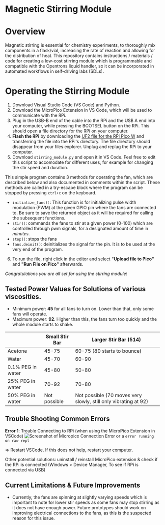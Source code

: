 # Magnetic Stirring Module
# Overview
Magnetic stirring is essential for chemistry experiments, to thoroughly mix components in a flask/vial, increasing the rate of reaction and allowing for the distribution of heat. This repository contains instructions / materials / code for creating a low-cost stirring module which is programmable and compatible with the Opentrons liquid handler, so it can be incorporated in automated workflows in self-driving labs (SDLs).

<!---
### Authors
Monique Ngan, Lab Technician \
Owen Alfred Melville, Staff Scientist\
*The 3D design was inspired by SDL 5 \
[Acceleration Consortium](https://acceleration.utoronto.ca/)

## Summary of Steps
1. Order the required parts 
2. 3D Print the case
3. Assemble electronic components
4. Run code to operate stirring module


## Tools Required For this Project
- [Soldering Iron (for electrical connections)](https://www.amazon.ca/Weller-Soldering-Station-WLACCBSH-02-Silicone/dp/B08MC4HVTR?th=1)
- [Heat Gun (for heat-shrink electrical connections)](https://www.amazon.ca/Mini-Heat-Shrink-Gun-Dual-Temp-dp-B09TYM45BH/dp/B09TYM45BH/ref=dp_ob_title_hi)
- [Wire cutters](https://www.amazon.ca/BOOSDEN-Crafting-Spring-Loaded-Plastics-Clippers/dp/B08ZCHYGN7/?th=1)
- [3D printer](https://ca.store.bambulab.com/products/p1s?srsltid=AfmBOorLX7Ki2ZaYaFx6AWRBcr8wJq_0mTlmHkm-IWXz0sfFRXeNtMNX)

## Required skills
- Soldering
- Basic Python Coding

# Step 1: Order Required Parts
These are the materials required for the stirring module. Currently, the case holds 6 fans with magnets attached, which will make the stir bar within the vial turn. However, the design may be changed to accommodate for a different number of fans (of potentially different size). 

| Item | Supplier | Part Number | Number | Cost (USD) | Total Cost (USD) |
| ---- | ----| ----| ----| ----| ----|
| [Raspberry Pi Pico](https://www.pishop.ca/product/raspberry-pi-pico-wh-pre-soldered-headers/) | PiShop | 402-1 | 1 | 9.80 | 9.80 |
| [Raspberry Pi Grove Shield](https://www.digikey.ca/en/products/detail/seeed-technology-co-ltd/103100142/13688265?s=N4IgTCBcDaIIwFYCcB2AtHADAZi5uALGGgHIAiIAugL5A) | DigiKey | 1597-103100142-ND | 1 | 6.32 | 6.32 |
| [25mm x 25mm Square Fan](https://www.digikey.ca/en/products/detail/sunon-fans/MF25100V1-1000U-A99/7805269) | DigiKey | 259-1830-ND | 6 | 14.37 | 86.22 |
| [Barrel Power Connector](https://www.digikey.ca/en/products/detail/same-sky-formerly-cui-devices/PJ-102AH/408448) | DigiKey | CP-102AH-ND | 1 | 1.50 | 1.50 |
| [5V Barrel Power Supply](https://www.digikey.ca/en/products/detail/tri-mag-llc/L6R06H-050/7682614) | DigiKey | 364-1251-ND | 1 | 7.80 | 7.80 |
| [NPN Transistor](https://www.digikey.ca/en/products/detail/nexperia-usa-inc/PZT2222A-115/1158011?s=N4IgTCBcDaIIwHYwILQBYwFYwrigBAHIAiIAugL5A) | DigiKey | 1727-4252-1-ND | 1 | 0.57 | 0.57 |
| [USB A to Micro B Cable](https://www.digikey.com/en/products/detail/cvilux-usa/DH-20M50056/13177301) | DigiKey | DH-20M50056 | 1 | 2.08 | 2.08 |
| [**5V Diode INSERT LINK**]() | DigiKey | DH-20M50056 | 1 | 2.08 | 2.08 |

### Materials Required - Kits
These materials come in kits, so you may not need them if you already have similar materials. They can be used for multiple reactors or other projects.
| Item | Supplier | Cost (CAD) | Total Cost (CAD) |
| ---- | ----| ----| ----|
| [PCB Boards](https://www.amazon.ca/BOJACK-6-Prototype-Soldering-Compatible-Arduino/dp/B091PZQ4W7/) | Amazon Canada | 21.99 | 21.99 |
| [Metal Magnets](https://www.amazon.ca/Magnets-Refrigertor-Whiteboard-Durable-Multi-Use/dp/B07BJFD6FL/?th=1) | Amazon Canada | 9.99 | 9.99 |
| [Resistors](https://www.amazon.ca/Resistor-Assorted-Resistors-Assortment-Experiments/dp/B07L851T3V/?th=1) | Amazon Canada | 16.99 | 16.99 |
| [Solder Seal Connectors](https://www.amazon.ca/Kuject-Connectors-Waterproof-Electrical-Automotive/dp/B073RMRCC3/?th=1) | Amazon Canada | 16.99 | 16.99 |


### Generic Materials Required
- Solder
- Wires (at least Red & Black)
- Filament for 3D Printing ([PLA](https://ca.store.bambulab.com/products/pla-basic-filament?gad_source=1&gclid=Cj0KCQjwpP63BhDYARIsAOQkATYc5jM-nciSOOw8pbxHA_WIkh3n5OJYfMMvQm4q8-BjsxyQY5-RIlQaAhdqEALw_wcB), [PETG](https://ca.store.bambulab.com/collections/petg/products/petg-hf))
- Double sided tape / super glue

## Photo of Materials
**INSERT PHOTO!**

# Step 2: 3D Print the stirring module casing and electronics casing.
In this repo, you can find `.stl` which are 3D printing files for the casing of the stirring module and the electronics case which holds and organizes the Raspberry Pi & PCB.
| File Name | Purpose | Filament | Printing Considerations |
| ---- | ----| ----| ----|
| Stirring Module Base.stl | Holds the fans used for stirring | PLA | Print with normal supports.|
| Stirring Module Lid.stl | Holds the vials on top of fans | PLA | Print with the cylinders for the vials facing downwards, with normal supports.|
**INSERT DETAILS FOR ELECTRONIC CASING!**

# Step 3: Assemble Components
## 3a: Assemble the PCB Board
**Parts Required**
- PCB board from Kit (60x40 mm)
- Wires x4
- 1x 1000 Ohm resistor
- 1x 5.6 Ohm resistor
- 1x 390 Ohm resistor
- 1x NPN Transistor
- 1x Power Barrel Connector
- 2x Shrink Heat Connector

**Steps**
The following written instructions will give a description of the circuit diagram. If you are familiar with electronics, feel free to just solder the circuit diagram. 

1. Mount the power connector in the top left corner of the PCB and solder in a 1000 Ohm resistor between the power and ground sides. This creates a power port, where the pin that is at the back of the barrel connector is your +5V pin, and the pin closer to the opening is the ground.
   
2. The GPIO ground pin wire can be a bare wire or a wire with an open pin. Solder in one end of the wire into the PCB in series between the ground of the barrel connector and the resistor. (See diagram). This wire will be connected to the RPi Grove in a later step.

3. For the NPN transistor, the drawing below shows the schematic (with the trapezoidal part that stick out facing forward). Pin 1 (base) goes to the 390 Ohm resistor that eventually goes to the RPi GPIO pin. This controls the amount of power going into fan through pulse width modulation, allowing the control of the speed of stirring. Pin 2 (collector) goes towards the fans and power supply. Pin 3 (emitter) goes to ground.

4. Similar to the GPIO ground pin, one end of the short wire (bare or with open pin) is soldered in series with the 330 Ohm resistor and the emitter pin from the transistor.
   
5. For the diode, orient it so the silver bar (which indiciates the cathode) points towards the +5V side of the current going into the fan. The diode is used to protect the circuit from the reverse flow of voltage after the fan is turned off, as rotational motors create a magnetic and thus energetic field which can flow in the opposite direction of the current, damaging the circuit. This way, it will flow back into the fan, using up the energy.

6. For the wires that connect to the fan, solder in black and red wire (for the ground and + terminals respectively). We will use to connect these to the amalgamated fan wires in step 3c.

## 3b: Connecting PCB to Fans
1. Place the Fans into the slots in the base piece of the casing. Thread the wires through the hole at the bottom of the slot and collect the wires of the fans in the row at one end of the case.
2. Combine all the black wires (ground) together by twisting the exposed wires together securely. You should have the same number of black wires and the number of fans. Repeat this step for all the red wires.
3. Use the heat shrink connector to solder together the amalgamated black wires with the black wire from the PCB. Repeat for the red wire.

## 3c: Assemble PCB & Raspberry Pi
The last step to setting up is connecting the GPIO wires into the Raspberry Pi. The electronic casing (optional) can be printed and used to organize the wires in the project. Slide the side module with the central square unit.
1. Place the Raspberry Pi on the Rasperry Pi Grove Shield. Optionally place the grove shield and PCB into the electronic casing.
2. Connect the Rpi GPIO Pin 0 to the slot that says "GP0" on the RPi Grove shield. If using the electronic casing, thread through one of the honeycombs in the side panel.
3. Connect the Rpi Ground Pin to any slot that says "GND" on the RPi Grove shield.

## 3d: Assemble Electronics Casing (Optional)
Finally, insert the side panels into the side module and the lids to complete the assembly of the electronics.

-->
# Operating the Stirring Module
1. Download Visual Studio Code (VS Code) and Python.
2. Download the MicroPico Extension in VS Code, which will be used to communicate with the RPi.
3. Plug in the USB-B end of the cable into the RPi and the USB A end into your computer, while pressing the BOOTSEL button on the RPi. This should open a file directory for the RPi on your computer.
4. **Flash the RPi** by downloading the [UF2 file for the RPi Pico W](https://www.raspberrypi.com/documentation/microcontrollers/micropython.html) and transferring the file into the RPi's directory. The file directory should disappear from your files explorer. Unplug and replug the RPi to your computer.
5. Download `stirring_module.py` and open it in VS Code. Feel free to edit this script to accomodate for different uses, for example for changing the stir speed and duration. 

This simple program contains 3 methods for operating the fan, which are described below and also documented in comments within the script. These methods are called in a try-escape block where the program can be stopped by pressing `ctrl+c` on the keyboard. 
- `initialize_fans()`: This function is for initializing pulse width modulation (PWM) at the given GPIO pin where the fans are connected to. Be sure to save the returned object as it will be required for calling the subsequent functions.
- `stir()`: commands the fans to stir at a given power (0-100) which are controlled through pwm signals, for a designated amount of time in _minutes_.
- `stop()`: stops the fans
- `fans.deinit()`: deinitializes the signal for the pin. It is to be used at the very end of the program.

6. To run the file, right click in the editor and select **"Upload file to Pico"** and **"Run File on Pico"** afterwards.

*Congratulations you are all set for using the stirring module!*

## Tested Power Values for Solutions of various viscosities.
- Minimum power: **45** for all fans to turn on. Lower than that, only some fans will operate.
- Maximum power: **92**. Higher than this, the fans turn too quickly and the whole module starts to shake.

|  | Small Stir Bar | Larger Stir Bar (514) |
| ---- | ----| ----|
| Acetone | 45-75 | 60-75 (80 starts to bounce) |
| Water  | 45-70 | 60-90 |
| 0.1% PEG in water  | 45-80 | 50-80 |
| 25% PEG in water  | 70-92 | 70-80 |
| 50% PEG in water | Not possible | Not possible (70 moves very slowly, still only vibrating at 92) |

## Trouble Shooting Common Errors
**Error 1**: Trouble Connecting to RPi (when using the MicroPico Extension in VSCode)
![Screenshot of Micropico Connection Error](https://github.com/user-attachments/assets/304d4ee8-6075-4c89-b44c-f000ccae95ec)
or a `error running on raw repl` 


=> Restart VSCode. If this does not help, restart your computer.

Other potential solutions: uninstall / reinstall MicroPico extension & check if the RPi is connected (Windows > Device Manager, To see if RPi is connected via USB) 

## Current Limitations & Future Improvements
- Currently, the fans are spinning at slightly varying speeds which is important to note for lower stir speeds as some fans may stop stirring as it does not have enough power. Future prototypes should work on improving electrical connections to the fans, as this is the suspected reason for this issue.









